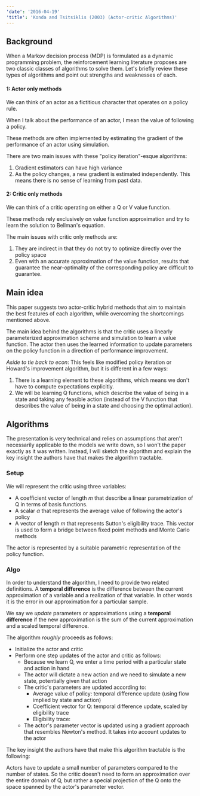 ```yaml
---
'date': '2016-04-19'
'title': 'Konda and Tsitsiklis (2003) (Actor-critic Algorithms)'
---
```


<h2 id="background">Background</h2>
<p>When a Markov decision process (MDP) is formulated as a dynamic programming problem, the reinforcement learning literature proposes are two classic classes of algorithms to solve them. Let's briefly review these types of algorithms and point out strengths and weaknesses of each.</p>
<h4 id="actor-only-methods">1: Actor only methods</h4>
<p>We can think of an actor as a fictitious character that operates on a policy rule.</p>
<p>When I talk about the performance of an actor, I mean the value of following a policy.</p>
<p>These methods are often implemented by estimating the gradient of the performance of an actor using simulation.</p>
<p>There are two main issues with these &quot;policy iteration&quot;-esque algorithms:</p>
<ol style="list-style-type: decimal">
<li>Gradient estimators can have high variance</li>
<li>As the policy changes, a new gradient is estimated independently. This means there is no sense of learning from past data.</li>
</ol>
<h4 id="critic-only-methods">2: Critic only methods</h4>
<p>We can think of a critic operating on either a Q or V value function.</p>
<p>These methods rely exclusively on value function approximation and try to learn the solution to Bellman's equation.</p>
<p>The main issues with critic only methods are:</p>
<ol style="list-style-type: decimal">
<li>They are indirect in that they do not try to optimize directly over the policy space</li>
<li>Even with an accurate approximation of the value function, results that guarantee the near-optimality of the corresponding policy are difficult to guarantee.</li>
</ol>
<h2 id="main-idea">Main idea</h2>
<p>This paper suggests two actor-critic hybrid methods that aim to maintain the best features of each algorithm, while overcoming the shortcomings mentioned above.</p>
<p>The main idea behind the algorithms is that the critic uses a linearly parameterized approximation scheme and simulation to learn a value function. The actor then uses the learned information to update parameters on the policy function in a direction of performance improvement.</p>
<p><em>Aside to tie back to econ</em>: This feels like modified policy iteration or Howard's improvement algorithm, but it is different in a few ways:</p>
<ol style="list-style-type: decimal">
<li>There is a learning element to these algorithms, which means we don't have to compute expectations explicitly.</li>
<li>We will be learning Q functions, which describe the value of being in a state and taking any feasible action (instead of the V function that describes the value of being in a state and choosing the optimal action).</li>
</ol>
<h2 id="algorithms">Algorithms</h2>
<!-- The algorithms are presented in terms of identifying a randomized stationary
policy. We typically think of a policy function as assigning a unique action to
each state. A randomized stationary policy attaches a probability distribution
over actions to each state. In some sense a standard policy is like a pure
strategy, whereas a randomized stationary is like a mixed strategy. -->
<p>The presentation is very technical and relies on assumptions that aren't necessarily applicable to the models we write down, so I won't the paper exactly as it was written. Instead, I will sketch the algorithm and explain the key insight the authors have that makes the algorithm tractable.</p>
<h3 id="setup">Setup</h3>
<p>We will represent the critic using three variables:</p>
<ul>
<li>A coefficient vector of length <span class="math inline"><em>m</em></span> that describe a linear parametrization of Q in terms of basis functions.</li>
<li>A scalar <span class="math inline"><em>α</em></span> that represents the average value of following the actor's policy</li>
<li>A vector of length <span class="math inline"><em>m</em></span> that represents Sutton's eligibility trace. This vector is used to form a bridge between fixed point methods and Monte Carlo methods</li>
</ul>
<p>The actor is represented by a suitable parametric representation of the policy function.</p>
<h3 id="algo">Algo</h3>
<p>In order to understand the algorithm, I need to provide two related definitions. A <strong>temporal difference</strong> is the difference between the current approximation of a variable and a realization of that variable. In other words it is the error in our approximation for a particular sample.</p>
<p>We say we <em>update</em> parameters or approximations using a <strong>temporal difference</strong> if the new approximation is the sum of the current approximation and a scaled temporal difference.</p>
<p>The algorithm <em>roughly</em> proceeds as follows:</p>
<ul>
<li>Initialize the actor and critic</li>
<li>Perform one step updates of the actor and critic as follows:
<ul>
<li>Because we learn Q, we enter a time period with a particular state and action in hand</li>
<li>The actor will dictate a new action and we need to simulate a new state, potentially given that action</li>
<li>The critic's parameters are updated according to:
<ul>
<li>Average value of policy: temporal difference update (using flow implied by state and action)</li>
<li>Coefficient vector for Q: temporal difference update, scaled by eligibility trace</li>
<li>Eligibility trace:</li>
</ul></li>
<li>The actor's parameter vector is updated using a gradient approach that resembles Newton's method. It takes into account updates to the actor</li>
</ul></li>
</ul>
<p>The key insight the authors have that make this algorithm tractable is the following:</p>
<p>Actors have to update a small number of parameters compared to the number of states. So the critic doesn't need to form an approximation over the entire domain of Q, but rather a special projection of the Q onto the space spanned by the actor's parameter vector.</p>
<div id="refs" class="references">

</div>

